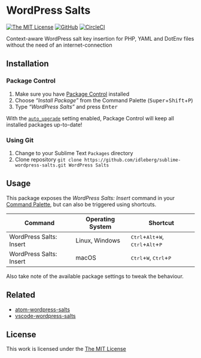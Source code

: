 # WordPress Salts

[![The MIT License](https://flat.badgen.net/badge/license/MIT/blue)](https://opensource.org/licenses/MIT)
[![GitHub](https://flat.badgen.net/github/release/idleberg/sublime-wordpress-salts)](https://github.com/idleberg/sublime-wordpress-salts/releases)
[![CircleCI](https://flat.badgen.net/circleci/github/idleberg/generator-atom-package-coffeescript)](https://circleci.com/gh/idleberg/sublime-wordpress-salts)

Context-aware WordPress salt key insertion for PHP, YAML and DotEnv files without the need of an internet-connection

## Installation

### Package Control

1. Make sure you have [Package Control](https://packagecontrol.io/) installed
2. Choose *“Install Package”* from the Command Palette (<kbd>Super</kbd>+<kbd>Shift</kbd>+<kbd>P</kbd>)
3. Type *“WordPress Salts”* and press <kbd>Enter</kbd>

With the [`auto_upgrade`](https://packagecontrol.io/docs/settings#setting-auto_upgrade) setting enabled, Package Control will keep all installed packages up-to-date!

### Using Git

1. Change to your Sublime Text `Packages` directory
2. Clone repository `git clone https://github.com/idleberg/sublime-wordpress-salts.git WordPress Salts`

## Usage

This package exposes the *WordPress Salts: Insert* command in your [Command Palette](http://docs.sublimetext.info/en/latest/reference/command_palette.html), but can also be triggered using shortcuts.

Command                 | Operating System | Shortcut
------------------------|------------------|-----------------------------------------------------------------------------------------
WordPress Salts: Insert | Linux, Windows   | <kbd>Ctrl</kbd>+<kbd>Alt</kbd>+<kbd>W</kbd>, <kbd>Ctrl</kbd>+<kbd>Alt</kbd>+<kbd>P</kbd>
WordPress Salts: Insert | macOS            | <kbd>Ctrl</kbd>+<kbd>W</kbd>, <kbd>Ctrl</kbd>+<kbd>P</kbd>

Also take note of the available package settings to tweak the behaviour.

## Related

- [atom-wordpress-salts](https://atom.io/packages/wordpress-salts)
- [vscode-wordpress-salts](https://marketplace.visualstudio.com/items?itemName=idleberg.wordpress-salts)

## License

This work is licensed under the [The MIT License](LICENSE)

